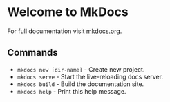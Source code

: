 # Welcome to MkDocs

For full documentation visit [mkdocs.org](https://mkdocs.org).

## Commands

* `mkdocs new [dir-name]` - Create new project.
* `mkdocs serve` - Start the live-reloading docs server.
* `mkdocs build` - Build the documentation site.
* `mkdocs help` - Print this help message.

